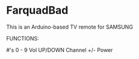 # FarquadBad
This is an Arduino-based TV remote for SAMSUNG

FUNCTIONS:

  #'s 0 - 9
  Vol UP/DOWN
  Channel +/-
  Power

